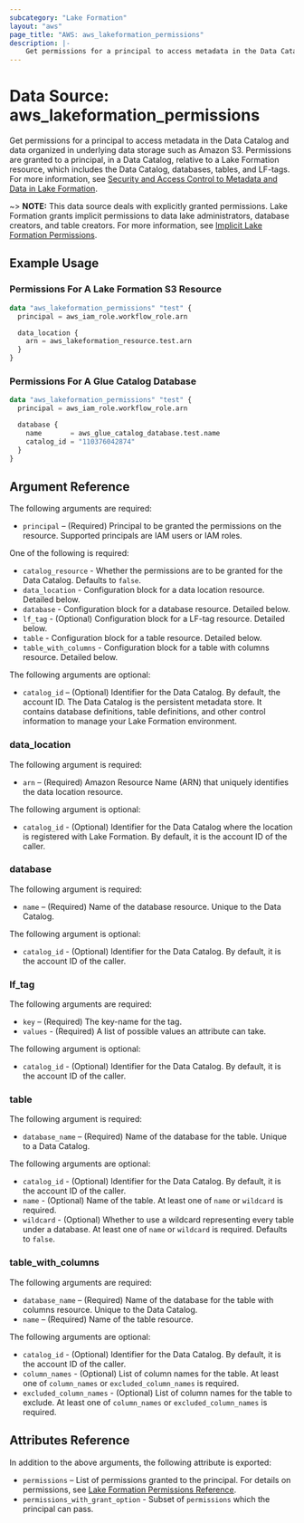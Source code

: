 ```yaml
---
subcategory: "Lake Formation"
layout: "aws"
page_title: "AWS: aws_lakeformation_permissions"
description: |-
    Get permissions for a principal to access metadata in the Data Catalog and data organized in underlying data storage such as Amazon S3.
---
```


# Data Source: aws_lakeformation_permissions

Get permissions for a principal to access metadata in the Data Catalog and data organized in underlying data storage such as Amazon S3. Permissions are granted to a principal, in a Data Catalog, relative to a Lake Formation resource, which includes the Data Catalog, databases, tables, and LF-tags. For more information, see [Security and Access Control to Metadata and Data in Lake Formation](https://docs.aws.amazon.com/lake-formation/latest/dg/security-data-access.html).

~> **NOTE:** This data source deals with explicitly granted permissions. Lake Formation grants implicit permissions to data lake administrators, database creators, and table creators. For more information, see [Implicit Lake Formation Permissions](https://docs.aws.amazon.com/lake-formation/latest/dg/implicit-permissions.html).

## Example Usage

### Permissions For A Lake Formation S3 Resource

```terraform
data "aws_lakeformation_permissions" "test" {
  principal = aws_iam_role.workflow_role.arn

  data_location {
    arn = aws_lakeformation_resource.test.arn
  }
}
```

### Permissions For A Glue Catalog Database

```terraform
data "aws_lakeformation_permissions" "test" {
  principal = aws_iam_role.workflow_role.arn

  database {
    name       = aws_glue_catalog_database.test.name
    catalog_id = "110376042874"
  }
}
```

## Argument Reference

The following arguments are required:

* `principal` – (Required) Principal to be granted the permissions on the resource. Supported principals are IAM users or IAM roles.

One of the following is required:

* `catalog_resource` - Whether the permissions are to be granted for the Data Catalog. Defaults to `false`.
* `data_location` - Configuration block for a data location resource. Detailed below.
* `database` - Configuration block for a database resource. Detailed below.
* `lf_tag` - (Optional) Configuration block for a LF-tag resource. Detailed below.
* `table` - Configuration block for a table resource. Detailed below.
* `table_with_columns` - Configuration block for a table with columns resource. Detailed below.

The following arguments are optional:

* `catalog_id` – (Optional) Identifier for the Data Catalog. By default, the account ID. The Data Catalog is the persistent metadata store. It contains database definitions, table definitions, and other control information to manage your Lake Formation environment.

### data_location

The following argument is required:

* `arn` – (Required) Amazon Resource Name (ARN) that uniquely identifies the data location resource.

The following argument is optional:

* `catalog_id` - (Optional) Identifier for the Data Catalog where the location is registered with Lake Formation. By default, it is the account ID of the caller.

### database

The following argument is required:

* `name` – (Required) Name of the database resource. Unique to the Data Catalog.

The following argument is optional:

* `catalog_id` - (Optional) Identifier for the Data Catalog. By default, it is the account ID of the caller.

### lf_tag

The following arguments are required:

* `key` – (Required) The key-name for the tag.
* `values` - (Required) A list of possible values an attribute can take.

The following argument is optional:

* `catalog_id` - (Optional) Identifier for the Data Catalog. By default, it is the account ID of the caller.

### table

The following argument is required:

* `database_name` – (Required) Name of the database for the table. Unique to a Data Catalog.

The following arguments are optional:

* `catalog_id` - (Optional) Identifier for the Data Catalog. By default, it is the account ID of the caller.
* `name` - (Optional) Name of the table. At least one of `name` or `wildcard` is required.
* `wildcard` - (Optional) Whether to use a wildcard representing every table under a database. At least one of `name` or `wildcard` is required. Defaults to `false`.

### table_with_columns

The following arguments are required:

* `database_name` – (Required) Name of the database for the table with columns resource. Unique to the Data Catalog.
* `name` – (Required) Name of the table resource.

The following arguments are optional:

* `catalog_id` - (Optional) Identifier for the Data Catalog. By default, it is the account ID of the caller.
* `column_names` - (Optional) List of column names for the table. At least one of `column_names` or `excluded_column_names` is required.
* `excluded_column_names` - (Optional) List of column names for the table to exclude. At least one of `column_names` or `excluded_column_names` is required.

## Attributes Reference

In addition to the above arguments, the following attribute is exported:

* `permissions` – List of permissions granted to the principal. For details on permissions, see [Lake Formation Permissions Reference](https://docs.aws.amazon.com/lake-formation/latest/dg/lf-permissions-reference.html).
* `permissions_with_grant_option` - Subset of `permissions` which the principal can pass.
